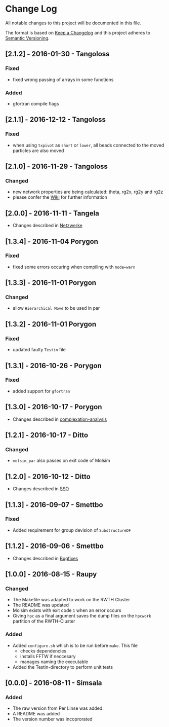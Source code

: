 # Change Log
All notable changes to this project will be documented in this file.

The format is based on [Keep a Changelog](http://keepachangelog.com/) 
and this project adheres to [Semantic Versioning](http://semver.org/).

## [2.1.2] - 2016-01-30 - Tangoloss
### Fixed
- fixed wrong passing of arrays in some functions

### Added
- gfortran compile flags


## [2.1.1] - 2016-12-12 - Tangoloss
### Fixed
- when using `txpivot` as `short` or `lower`, all beads connected to the moved particles are also moved 

## [2.1.0] - 2016-11-29 - Tangoloss
### Changed
- new network properties are being calculated: theta, rg2x, rg2y and rg2z
- please confer the [Wiki](https://git.rwth-aachen.de/pascal.hebbeker/Molsim/wikis/networks) for further information

## [2.0.0] - 2016-11-11 - Tangela
- Changes described in [Netzwerke](https://git.rwth-aachen.de/pascal.hebbeker/Molsim/wikis/networks)

## [1.3.4] - 2016-11-04 Porygon
### Fixed
- fixed some errors occuring when compiling with `mode=warn`

## [1.3.3] - 2016-11-01 Porygon
### Changed
- allow `Hierarchical Move` to be used in par

## [1.3.2] - 2016-11-01 Porygon
### Fixed
- updated faulty `Testin` file

## [1.3.1] - 2016-10-26 - Porygon
### Fixed
- added support for `gfortran`

## [1.3.0] - 2016-10-17 - Porygon
- Changes described in [complexation-analysis](https://git.rwth-aachen.de/pascal.hebbeker/Molsim/wikis/complexation-analysis)

## [1.2.1] - 2016-10-17 - Ditto
### Changed
- `molsim_par` also passes on exit code of Molsim

## [1.2.0] - 2016-10-12 - Ditto
- Changes described in [SSO](https://git.rwth-aachen.de/pascal.hebbeker/Molsim/wikis/sso)

## [1.1.3] - 2016-09-07 - Smettbo
### Fixed
- Added requirement for group devision of `SubstructureDF`

## [1.1.2] - 2016-09-06 - Smettbo
- Changes described in [Bugfixes](https://git.rwth-aachen.de/pascal.hebbeker/Molsim/wikis/bugfixes)


## [1.0.0] - 2016-08-15 - Raupy
### Changed
- The Makefile was adapted to work on the RWTH Cluster
- The README was updated
- Molsim exists with exit code `1` when an error occurs
- Giving `hpc` as a final argument saves the dump files on the `hpcwork` partition of the RWTH-Cluster

### Added
- Added `configure.sh` which is to be run before `make`. This file
    -  checks dependencies
    -  installs FFTW if neccesary
    -  manages naming the executable
- Added the Testin-directory to perform unit tests

## [0.0.0] - 2016-08-11 - Simsala
### Added
- The raw version from Per Linse was added.
- A README was added
- The version number was incoprorated
